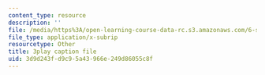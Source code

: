 ```yaml
---
content_type: resource
description: ''
file: /media/https%3A/open-learning-course-data-rc.s3.amazonaws.com/6-s897-machine-learning-for-healthcare-spring-2019/3d9d243fd9c95a43966e249d86055c8f_ZQu2B3GyI_k.vtt
file_type: application/x-subrip
resourcetype: Other
title: 3play caption file
uid: 3d9d243f-d9c9-5a43-966e-249d86055c8f
---
```

